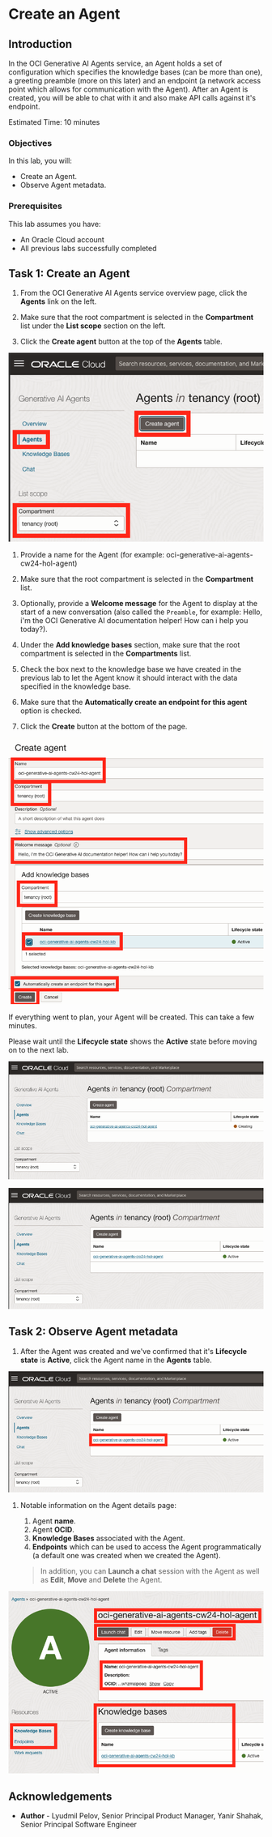 # Create an Agent

## Introduction

In the OCI Generative AI Agents service, an Agent holds a set of configuration which specifies the knowledge bases (can be more than one), a greeting preamble (more on this later) and an endpoint (a network access point which allows for communication with the Agent).
After an Agent is created, you will be able to chat with it and also make API calls against it's endpoint.

Estimated Time: 10 minutes

### Objectives

In this lab, you will:

* Create an Agent.
* Observe Agent metadata.

### Prerequisites

This lab assumes you have:

* An Oracle Cloud account
* All previous labs successfully completed

## Task 1: Create an Agent

1. From the OCI Generative AI Agents service overview page, click the **Agents** link on the left.

1. Make sure that the root compartment is selected in the **Compartment** list under the **List scope** section on the left.

1. Click the **Create agent** button at the top of the **Agents** table.

  ![Screenshot showing how to start creating a new agent](./images/create-agent-navigation.png)

1. Provide a name for the Agent (for example: oci-generative-ai-agents-cw24-hol-agent)

1. Make sure that the root compartment is selected in the **Compartment** list.

1. Optionally, provide a **Welcome message** for the Agent to display at the start of a new conversation (also called the `Preamble`, for example: Hello, i'm the OCI Generative AI documentation helper! How can i help you today?).

1. Under the **Add knowledge bases** section, make sure that the root compartment is selected in the **Compartments** list.

1. Check the box next to the knowledge base we have created in the previous lab to let the Agent know it should interact with the data specified in the knowledge base.

1. Make sure that the **Automatically create an endpoint for this agent** option is checked.

1. Click the **Create** button at the bottom of the page.

  ![Screenshot showing the required configuration for the new agent](./images/create-agent.png)

If everything went to plan, your Agent will be created. This can take a few minutes.

Please wait until the **Lifecycle state** shows the **Active** state before moving on to the next lab.

  ![Screenshot showing the agent in the creating state](./images/agent-creating.png)

  ![Screenshot showing the agent in the active state](./images/agent-created.png)

## Task 2: Observe Agent metadata

1. After the Agent was created and we've confirmed that it's **Lifecycle state** is **Active**, click the Agent name in the **Agents** table.

  ![Screenshot showing how to navigate to the newly created agent](./images/view-agent-navigation.png)

1. Notable information on the Agent details page:

    1. Agent **name**.
    2. Agent **OCID**.
    3. **Knowledge Bases** associated with the Agent.
    4. **Endpoints** which can be used to access the Agent programmatically (a default one was created when we created the Agent).

    > In addition, you can **Launch a chat** session with the Agent as well as **Edit**, **Move** and **Delete** the Agent.

  ![Screenshot highlighting some of the agent's details like name, OCID etc.](./images/agent-details.png)

## Acknowledgements

* **Author** - Lyudmil Pelov, Senior Principal Product Manager, Yanir Shahak, Senior Principal Software Engineer
